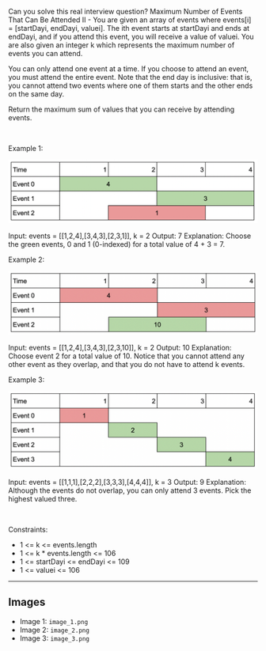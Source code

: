 Can you solve this real interview question? Maximum Number of Events That Can Be Attended II - You are given an array of events where events[i] = [startDayi, endDayi, valuei]. The ith event starts at startDayi and ends at endDayi, and if you attend this event, you will receive a value of valuei. You are also given an integer k which represents the maximum number of events you can attend.

You can only attend one event at a time. If you choose to attend an event, you must attend the entire event. Note that the end day is inclusive: that is, you cannot attend two events where one of them starts and the other ends on the same day.

Return the maximum sum of values that you can receive by attending events.

 

Example 1:

![Example 1](./image_1.png)


Input: events = [[1,2,4],[3,4,3],[2,3,1]], k = 2
Output: 7
Explanation: Choose the green events, 0 and 1 (0-indexed) for a total value of 4 + 3 = 7.

Example 2:

![Example 2](./image_2.png)


Input: events = [[1,2,4],[3,4,3],[2,3,10]], k = 2
Output: 10
Explanation: Choose event 2 for a total value of 10.
Notice that you cannot attend any other event as they overlap, and that you do not have to attend k events.

Example 3:

![Example 3](./image_3.png)


Input: events = [[1,1,1],[2,2,2],[3,3,3],[4,4,4]], k = 3
Output: 9
Explanation: Although the events do not overlap, you can only attend 3 events. Pick the highest valued three.

 

Constraints:

 * 1 <= k <= events.length
 * 1 <= k * events.length <= 106
 * 1 <= startDayi <= endDayi <= 109
 * 1 <= valuei <= 106

---

## Images

- Image 1: `image_1.png`
- Image 2: `image_2.png`
- Image 3: `image_3.png`
